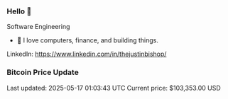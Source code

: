 ### Hello 🤙  

Software Engineering

- 🔭 I love computers, finance, and building things.
  
LinkedIn: https://www.linkedin.com/in/thejustinbishop/  





























































































































































































### Bitcoin Price Update
Last updated: 2025-05-17 01:03:43 UTC
Current price: $103,353.00 USD
